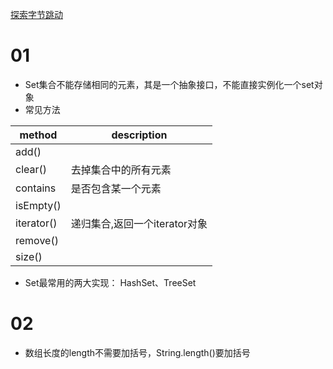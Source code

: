[探索字节跳动](https://leetcode-cn.com/explore/interview/card/bytedance/)

# 01   
- Set集合不能存储相同的元素，其是一个抽象接口，不能直接实例化一个set对象
- 常见方法  

|method|description|
|-|-|
|add()||
|clear()|去掉集合中的所有元素|
|contains|是否包含某一个元素|
|isEmpty()||
|iterator()|递归集合,返回一个iterator对象|
|remove()||
|size()||

- Set最常用的两大实现： HashSet、TreeSet

# 02
- 数组长度的length不需要加括号，String.length()要加括号
